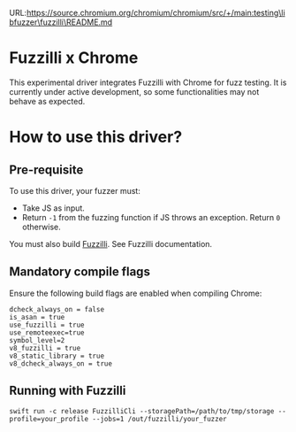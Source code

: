 URL:https://source.chromium.org/chromium/chromium/src/+/main:testing\libfuzzer\fuzzilli\README.md
# Fuzzilli x Chrome

This experimental driver integrates Fuzzilli with Chrome for fuzz testing. It
is currently under active development, so some functionalities may not behave
as expected.

# How to use this driver?

## Pre-requisite

To use this driver, your fuzzer must:
- Take JS as input.
- Return `-1` from the fuzzing function if JS throws an exception. Return `0`
otherwise.

You must also build [Fuzzilli](https://github.com/googleprojectzero/fuzzilli).
See Fuzzilli documentation.

## Mandatory compile flags

Ensure the following build flags are enabled when compiling Chrome:

```
dcheck_always_on = false
is_asan = true
use_fuzzilli = true
use_remoteexec=true
symbol_level=2
v8_fuzzilli = true
v8_static_library = true
v8_dcheck_always_on = true
```

## Running with Fuzzilli

```
swift run -c release FuzzilliCli --storagePath=/path/to/tmp/storage --profile=your_profile --jobs=1 /out/fuzzilli/your_fuzzer
```
